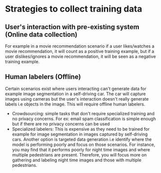 # Strategies to collect training data

## User's interaction with pre-existing system (Online data collection)
For example in a movie recommendation scenario if a user likes/watches a movie recommendation, it will count as a positive training example, but if a user dislikes/ignores a movie recommendation, it will be seen as a negative training example.

## Human labelers (Offline)
Certain scenarios exist where users interacting can't generate data for example image segmentation in a self-driving car. The car will capture images using cameras but the user's interaction doesn't really generate labels i.e objects in the image. This will require offline human labelers.
- Crowdsourcing: simple tasks that don't require specialized training and no privacy concerns. For ex: email spam classification is simple enough but if there are no privacy concerns can                   be used
- Specialized labelers: This is expensive as they need to be trained for example for image segmentation in images captured by self-driving cars. Another option is targeted data generation
                        i.e identify where the model is performing poorly and focus on those scenarios. For instance, you may find that it performs poorly for night time images and where                         multiple pedestrians are present. Therefore, you will focus more on gathering and labeling night time images and those with multiple pedestrians. 
